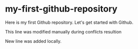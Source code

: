 # my-first-github-repository
Here is my first Github repository. Let's get started with Github.

This line was modified manually during conflicts resultion

New line was added locally.
